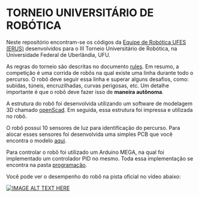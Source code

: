 # TORNEIO UNIVERSITÁRIO DE ROBÓTICA 

Neste repositório encontram-se os códigos da [Equipe de Robótica UFES (ERUS)](http://www.erus.ufes.br/) desenvolvidos para o III Torneio Universitário de Robótica, na Universidade Federal de Uberlândia, UFU.

As regras do torneio são descritas no documento [rules](https://github.com/paaatcha/TUR/blob/master/rules.pdf). Em resumo, a competição é uma corrida de robôs na qual existe uma linha durante todo o percurso. O robô deve seguir essa linha e superar alguns desafios, como: subidas, túneis, encruzilhadas, curvas perigosas, etc. Um detalhe importante é que o robô deve fazer isso de **maneira autônoma**.

A estrutura do robô foi desenvolvida utilizando um software de modelagem 3D chamado [openScad](http://www.openscad.org/). Em seguida, essa estrutura foi impressa e utilizada no robô.

O robô possui 10 sensores de luz para identificação do percurso. Para alocar esses sensores foi desenvolvida uma simples PCB que você encontra o modelo [aqui](http://github.com/paaatcha/TUR/eletronica). 


Para controlar o robô foi utilizado um Arduino MEGA, na qual foi implementado um controlador PID no mesmo. Toda essa implementação se encontra na pasta [programação](https://github.com/paaatcha/TUR/tree/master/programacao).

Você pode ver o desempenho do robô na pista oficial no vídeo abaixo:

[![IMAGE ALT TEXT HERE](https://img.youtube.com/vi/wrlccVcyYqc/0.jpg)](https://www.youtube.com/watch?v=wrlccVcyYqc)



